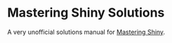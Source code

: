 # Mastering Shiny Solutions

A very unofficial solutions manual for [Mastering Shiny](mastering-shiny.org). 
